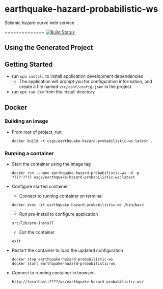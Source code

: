# earthquake-hazard-probabilistic-ws
Seismic hazard curve web service

==============
[![Build Status](https://travis-ci.org/usgs/earthquake-hazard-probabilistic-ws.svg?branch=master)](https://travis-ci.org/usgs/earthquake-hazard-probabilistic-ws)

Using the Generated Project
---------------------------

## Getting Started
- run `npm install` to install application development dependencies
    - The application will prompt you for configuration information,
      and create a file named `src/conf/config.json` in the project.
- run `npm run dev` from the install directory


## Docker

### Building an image

- From root of project, run:
    ```
    docker build -t usgs/earthquake-hazard-probabilistic-ws:latest .
    ```

### Running a container

- Start the container using the image tag
    ```
    docker run --name earthquake-hazard-probabilistic-ws -d -p ????:???? usgs/earthquake-hazard-probabilistic-ws:latest
    ```

- Configure started container

    - Connect to running container on terminal
    ```
    docker exec -it earthquake-hazard-probabilistic-ws /bin/bash
    ```

    - Run pre-install to configure application
    ```
    src/lib/pre-install
    ```

    - Exit the container
    ```
    exit
    ```

- Restart the container to load the updated configuration
  ```
  docker stop earthquake-hazard-probabilistic-ws
  docker start earthquake-hazard-probabilistic-ws
  ```

- Connect to running container in browser
  ```
  http://localhost:????/ws/earthquake-hazard-probabilistic-ws/
  ```
